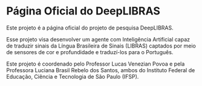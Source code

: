 # Página Oficial do DeepLIBRAS

Este projeto é a página oficial do projeto de pesquisa DeepLIBRAS.

Esse projeto visa desenvolver um agente com Inteligência Artificial capaz de traduzir sinais da Língua Brasileira de Sinais (LIBRAS) captados por meio de sensores de cor e profundidade e traduzí-los para o Português.

Este projeto é coordenado pelo Professor Lucas Venezian Povoa e pela Professora Luciana Brasil Rebelo dos Santos, ambos do Instituto Federal de Educação, Ciência e Tecnologia de São Paulo (IFSP).
